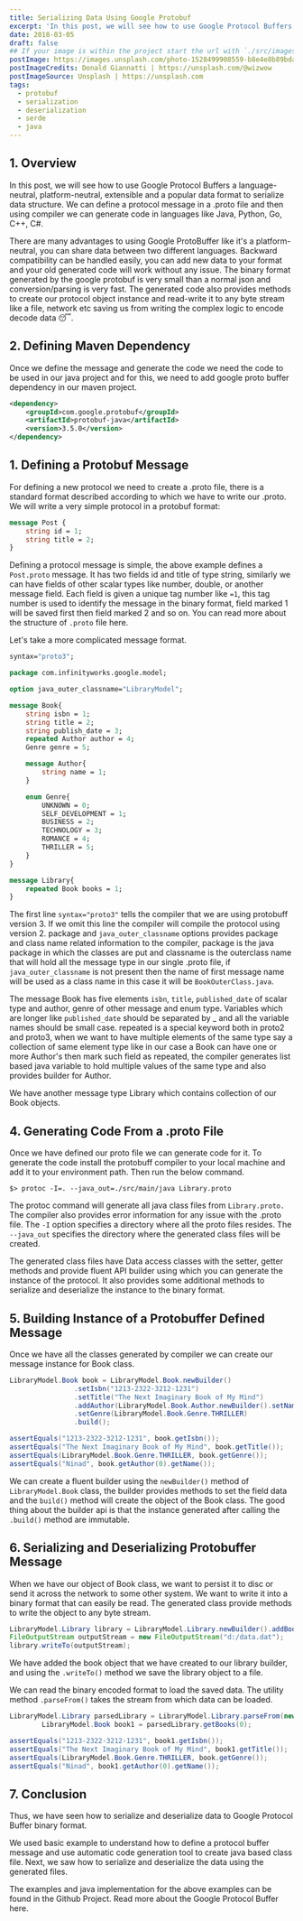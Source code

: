 ```yaml
---
title: Serializing Data Using Google Protobuf
excerpt: 'In this post, we will see how to use Google Protocol Buffers a language-neutral, platform-neutral, extensible and a popular data format to…'
date: 2018-03-05
draft: false
## If your image is within the project start the url with `./src/images/`
postImage: https://images.unsplash.com/photo-1528499908559-b8e4e8b89bda?w=920&h=460
postImageCredits: Donald Giannatti | https://unsplash.com/@wizwow
postImageSource: Unsplash | https://unsplash.com
tags:
  - protobuf
  - serialization
  - deserialization
  - serde
  - java
---
```


## 1. Overview

In this post, we will see how to use Google Protocol Buffers a language-neutral, platform-neutral, extensible and a popular data format to serialize data structure. We can define a protocol message in a .proto file and then using compiler we can generate code in languages like Java, Python, Go, C++, C#.

There are many advantages to using Google ProtoBuffer like it's a platform-neutral, you can share data between two different languages. Backward compatibility can be handled easily, you can add new data to your format and your old generated code will work without any issue. The binary format generated by the google protobuf is very small than a normal json and conversion/parsing is very fast. The generated code also provides methods to create our protocol object instance and read-write it to any byte stream like a file, network etc saving us from writing the complex logic to encode decode data 😴.

## 2. Defining Maven Dependency

Once we define the message and generate the code we need the code to be used in our java project and for this, we need to add google proto buffer dependency in our maven project.

```xml
<dependency>
    <groupId>com.google.protobuf</groupId>
    <artifactId>protobuf-java</artifactId>
    <version>3.5.0</version>
</dependency>
```

## 1. Defining a Protobuf Message

For defining a new protocol we need to create a .proto file, there is a standard format described according to which we have to write our .proto. We will write a very simple protocol in a protobuf format:

```protobuf
message Post {
    string id = 1;
    string title = 2;
}
```

Defining a protocol message is simple, the above example defines a `Post.proto` message. It has two fields id and title of type string, similarly we can have fields of other scalar types like number, double, or another message field. Each field is given a unique tag number like `=1`, this tag number is used to identify the message in the binary format, field marked 1 will be saved first then field marked 2 and so on. You can read more about the structure of `.proto` file here.

Let's take a more complicated message format.

```protobuf
syntax="proto3";

package com.infinityworks.google.model;

option java_outer_classname="LibraryModel";

message Book{
    string isbn = 1;
    string title = 2;
    string publish_date = 3;
    repeated Author author = 4;
    Genre genre = 5;

    message Author{
        string name = 1;
    }

    enum Genre{
        UNKNOWN = 0;
        SELF_DEVELOPMENT = 1;
        BUSINESS = 2;
        TECHNOLOGY = 3;
        ROMANCE = 4;
        THRILLER = 5;
    }
}

message Library{
    repeated Book books = 1;
}
```

The first line `syntax="proto3"` tells the compiler that we are using protobuff version 3. If we omit this line the compiler will compile the protocol using version 2. package and `java_outer_classname` options provides package and class name related information to the compiler, package is the java package in which the classes are put and classname is the outerclass name that will hold all the message type in our single .proto file, if `java_outer_classname` is not present then the name of first message name will be used as a class name in this case it will be `BookOuterClass.java`.

The message Book has five elements `isbn`, `title`, `published_date` of scalar type and author, genre of other message and enum type. Variables which are longer like `published_date` should be separated by \_ and all the variable names should be small case. repeated is a special keyword both in proto2 and proto3, when we want to have multiple elements of the same type say a collection of same element type like in our case a Book can have one or more Author's then mark such field as repeated, the compiler generates list based java variable to hold multiple values of the same type and also provides builder for Author.

We have another message type Library which contains collection of our Book objects.

## 4. Generating Code From a .proto File

Once we have defined our proto file we can generate code for it. To generate the code install the protobuff compiler to your local machine and add it to your environment path. Then run the below command.

```shell-session
$> protoc -I=. --java_out=./src/main/java Library.proto
```

The protoc command will generate all java class files from `Library.proto.` The compiler also provides error information for any issue with the .proto file. The `-I` option specifies a directory where all the proto files resides. The `--java_out` specifies the directory where the generated class files will be created.

The generated class files have Data access classes with the setter, getter methods and provide fluent API builder using which you can generate the instance of the protocol. It also provides some additional methods to serialize and deserialize the instance to the binary format.

## 5. Building Instance of a Protobuffer Defined Message

Once we have all the classes generated by compiler we can create our message instance for Book class.

```java
LibraryModel.Book book = LibraryModel.Book.newBuilder()
                .setIsbn("1213-2322-3212-1231")
                .setTitle("The Next Imaginary Book of My Mind")
                .addAuthor(LibraryModel.Book.Author.newBuilder().setName("Ninad").build())
                .setGenre(LibraryModel.Book.Genre.THRILLER)
                .build();

assertEquals("1213-2322-3212-1231", book.getIsbn());
assertEquals("The Next Imaginary Book of My Mind", book.getTitle());
assertEquals(LibraryModel.Book.Genre.THRILLER, book.getGenre());
assertEquals("Ninad", book.getAuthor(0).getName());
```

We can create a fluent builder using the `newBuilder()` method of `LibraryModel.Book` class, the builder provides methods to set the field data and the `build()` method will create the object of the Book class. The good thing about the builder api is that the instance generated after calling the `.build()` method are immutable.

## 6. Serializing and Deserializing Protobuffer Message

When we have our object of Book class, we want to persist it to disc or send it across the network to some other system. We want to write it into a binary format that can easily be read. The generated class provide methods to write the object to any byte stream.

```java
LibraryModel.Library library = LibraryModel.Library.newBuilder().addBooks(book).build();
FileOutputStream outputStream = new FileOutputStream("d:/data.dat");
library.writeTo(outputStream);
```

We have added the book object that we have created to our library builder, and using the `.writeTo()` method we save the library object to a file.

We can read the binary encoded format to load the saved data. The utility method `.parseFrom()` takes the stream from which data can be loaded.

```java
LibraryModel.Library parsedLibrary = LibraryModel.Library.parseFrom(new FileInputStream("d:/data.dat"));
        LibraryModel.Book book1 = parsedLibrary.getBooks(0);

assertEquals("1213-2322-3212-1231", book1.getIsbn());
assertEquals("The Next Imaginary Book of My Mind", book1.getTitle());
assertEquals(LibraryModel.Book.Genre.THRILLER, book.getGenre());
assertEquals("Ninad", book1.getAuthor(0).getName());
```

## 7. Conclusion

Thus, we have seen how to serialize and deserialize data to Google Protocol Buffer binary format.

We used basic example to understand how to define a protocol buffer message and use automatic code generation tool to create java based class file. Next, we saw how to serialize and deserialize the data using the generated files.

The examples and java implementation for the above examples can be found in the Github Project. Read more about the Google Protocol Buffer here.
